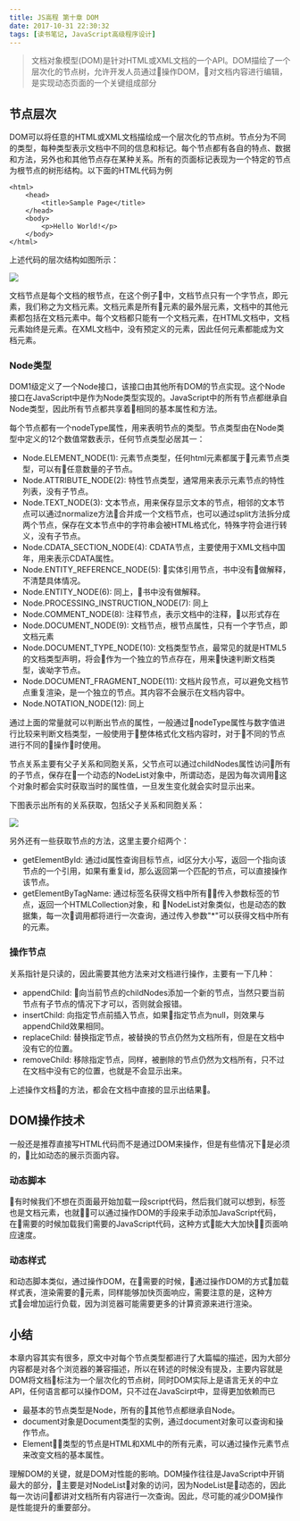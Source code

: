 ```yaml
---
title: JS高程 第十章 DOM
date: 2017-10-31 22:30:32
tags: [读书笔记, JavaScript高级程序设计]
---
```

> 文档对象模型(DOM)是针对HTML或XML文档的一个API。DOM描绘了一个层次化的节点树，允许开发人员通过操作DOM，对文档内容进行编辑，是实现动态页面的一个关键组成部分
<!--more-->

## 节点层次

DOM可以将任意的HTML或XML文档描绘成一个层次化的节点树。节点分为不同的类型，每种类型表示文档中不同的信息和标记。每个节点都有各自的特点、数据和方法，另外也和其他节点存在某种关系。所有的页面标记表现为一个特定的节点为根节点的树形结构。以下面的HTML代码为例

```
<html>
    <head>
        <title>Sample Page</title>
    </head>
    <body>
        <p>Hello World!</p>
    </body>
</html>
```

上述代码的层次结构如图所示：

![](https://codefinger.cn/wp-content/uploads/2017/10/Screen-Shot-2017-10-31-at-22.37.49.png)

文档节点是每个文档的根节点，在这个例子中，文档节点只有一个字节点，即<html>元素，我们称之为文档元素。文档元素是所有元素的最外层元素，文档中的其他元素都包括在文档元素中。每个文档都只能有一个文档元素，在HTML文档中，文档元素始终是<html>元素。在XML文档中，没有预定义的元素，因此任何元素都能成为文档元素。

### Node类型

DOM1级定义了一个Node接口，该接口由其他所有DOM的节点实现。这个Node接口在JavaScript中是作为Node类型实现的。JavaScript中的所有节点都继承自Node类型，因此所有节点都共享着相同的基本属性和方法。

每个节点都有一个nodeType属性，用来表明节点的类型。节点类型由在Node类型中定义的12个数值常数表示，任何节点类型必居其一：

- Node.ELEMENT_NODE(1): 元素节点类型，任何html元素都属于元素节点类型，可以有任意数量的子节点。
- Node.ATTRIBUTE_NODE(2): 特性节点类型，通常用来表示元素节点的特性列表，没有子节点。
- Node.TEXT_NODE(3): 文本节点，用来保存显示文本的节点，相邻的文本节点可以通过normalize方法合并成一个文档节点，也可以通过split方法拆分成两个节点，保存在文本节点中的字符串会被HTML格式化，特殊字符会进行转义，没有子节点。
- Node.CDATA_SECTION_NODE(4): CDATA节点，主要使用于XML文档中国年，用来表示CDATA属性。
- Node.ENTITY_REFERENCE_NODE(5): 实体引用节点，书中没有做解释，不清楚具体情况。
- Node.ENTITY_NODE(6): 同上，书中没有做解释。
- Node.PROCESSING_INSTRUCTION_NODE(7): 同上
- Node.COMMENT_NODE(8): 注释节点，表示文档中的注释，以<!-- -->形式存在
- Node.DOCUMENT_NODE(9): 文档节点，根节点属性，只有一个字节点，即文档元素
- Node.DOCUMENT_TYPE_NODE(10): 文档类型节点，最常见的就是HTML5的文档类型声明，将会作为一个独立的节点存在，用来快速判断文档类型，诶呦字节点。
- Node.DOCUMENT_FRAGMENT_NODE(11): 文档片段节点，可以避免文档节点重复渲染，是一个独立的节点。其内容不会展示在文档内容中。
- Node.NOTATION_NODE(12): 同上

通过上面的常量就可以判断出节点的属性，一般通过nodeType属性与数字值进行比较来判断文档类型，一般使用于整体格式化文档内容时，对于不同的节点进行不同的操作时使用。

节点关系主要有父子关系和同胞关系，父节点可以通过childNodes属性访问所有的子节点，保存在一个动态的NodeList对象中，所谓动态，是因为每次调用这个对象时都会实时获取当时的属性值，一旦发生变化就会实时显示出来。

下图表示出所有的关系获取，包括父子关系和同胞关系：

![](https://codefinger.cn/wp-content/uploads/2017/10/Screen-Shot-2017-10-31-at-23.02.48.png)

另外还有一些获取节点的方法，这里主要介绍两个：

- getElementById: 通过id属性查询目标节点，id区分大小写，返回一个指向该节点的一个引用，如果有重复id，那么返回第一个匹配的节点，可以直接操作该节点。
- getElementByTagName: 通过标签名获得文档中所有传入参数标签的节点，返回一个HTMLCollection对象，和 NodeList对象类似，也是动态的数据集，每一次调用都将进行一次查询，通过传入参数"*"可以获得文档中所有的元素。

### 操作节点

关系指针是只读的，因此需要其他方法来对文档进行操作，主要有一下几种：

- appendChild: 向当前节点的childNodes添加一个新的节点，当然只要当前节点有子节点的情况下才可以，否则就会报错。
- insertChild: 向指定节点前插入节点，如果指定节点为null，则效果与appendChild效果相同。
- replaceChild: 替换指定节点，被替换的节点仍然为文档所有，但是在文档中没有它的位置。
- removeChild: 移除指定节点，同样，被删除的节点仍然为文档所有，只不过在文档中没有它的位置，也就是不会显示出来。

上述操作文档的方法，都会在文档中直接的显示出结果。

## DOM操作技术

一般还是推荐直接写HTML代码而不是通过DOM来操作，但是有些情况下是必须的，比如动态的展示页面内容。

### 动态脚本

有时候我们不想在页面最开始加载一段script代码，然后我们就可以想到，<javascript>标签也是文档元素，也就可以通过操作DOM的手段来手动添加JavaScript代码，在需要的时候加载我们需要的JavaScript代码，这种方式能大大加快页面响应速度。

### 动态样式

和动态脚本类似，通过操作DOM，在需要的时候，通过操作DOM的方式加载样式表，渲染需要的元素，同样能够加快页面响应，需要注意的是，这种方式会增加运行负载，因为浏览器可能需要更多的计算资源来进行渲染。

## 小结

本章内容其实有很多，原文中对每个节点类型都进行了大篇幅的描述，因为大部分内容都是对各个浏览器的兼容描述，所以在转述的时候没有提及，主要内容就是DOM将文档标注为一个层次化的节点树，同时DOM实际上是语言无关的中立API，任何语言都可以操作DOM，只不过在JavaScirpt中，显得更加依赖而已

- 最基本的节点类型是Node，所有的其他节点都继承自Node。
- document对象是Document类型的实例，通过document对象可以查询和操作节点。
- Element类型的节点是HTML和XML中的所有元素，可以通过操作元素节点来改变文档的基本属性。

理解DOM的关键，就是DOM对性能的影响。DOM操作往往是JavaScript中开销最大的部分，主要是对NodeList对象的访问，因为NodeList是动态的，因此每一次访问都讲对文档所有内容进行一次查询。因此，尽可能的减少DOM操作是性能提升的重要部分。